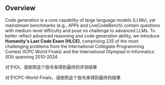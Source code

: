 
## Overview

Code generation is a core capability of large language models (LLMs), yet mainstream benchmarks (e.g., APPs and LiveCodeBench) contain questions with medium-level difficulty and pose no challenge to advanced LLMs. To better reflect advanced reasoning and code generation ability, we introduce **Humanity's Last Code Exam (HLCE)**, comprising 235 of the most challenging problems from the International Collegiate Programming Contest (ICPC World Finals) and the International Olympiad in Informatics (IOI) spanning 2010-2024.


对于IOI，请依照这个指令来得到最终的评测结果


对于ICPC-World-Finals，请依照这个指令来得到最终的结果




